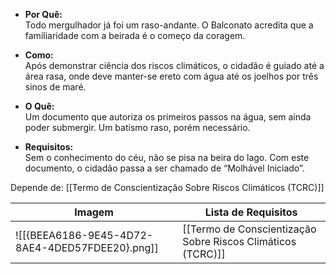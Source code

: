 - **Por Quê:**  
    Todo mergulhador já foi um raso-andante. O Balconato acredita que a familiaridade com a beirada é o começo da coragem.
    
- **Como:**  
    Após demonstrar ciência dos riscos climáticos, o cidadão é guiado até a área rasa, onde deve manter-se ereto com água até os joelhos por três sinos de maré.
    
- **O Quê:**  
    Um documento que autoriza os primeiros passos na água, sem ainda poder submergir. Um batismo raso, porém necessário.
    
- **Requisitos:**  
    Sem o conhecimento do céu, não se pisa na beira do lago. Com este documento, o cidadão passa a ser chamado de “Molhável Iniciado”.

Depende de: [[Termo de Conscientização Sobre Riscos Climáticos (TCRC)]]


| Imagem                                          | Lista de Requisitos                                         |
| ----------------------------------------------- | ----------------------------------------------------------- |
| ![[{BEEA6186-9E45-4D72-8AE4-4DED57FDEE20}.png]] | [[Termo de Conscientização Sobre Riscos Climáticos (TCRC)]] |
